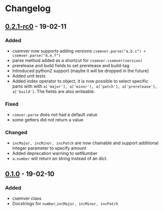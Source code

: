 # Changelog

## [0.2.1-rc0] - 19-02-11
### Added
+ csemver now supports adding versions `csemver.parse("a.b.c") + csemver.parse("d.e.f")`
+ parse method added as a shortcut for `csemver.csemver(version)`
+ prerelease and build fields to set prerelease and build-tag
+ Introduced python2 support (maybe it will be dropped in the future)
+ Added unit tests
+ Added index operator to object, it is now possible to select specific parts with
  with `a['major'], a['minor'], a['patch'], a['prerelease'], a['build']`. The fields are also writeable.

### Fixed
* `csmver.parse` does not had a default value
* some getters did not return a value

### Changed
* `incMajor, incMinor, incPatch` are now chainable and support additional integer parameter to specify amount
* Added deprecation warning to setNumber
* `a.number` will return an string instead of an dict.

## [0.1.0] - 19-02-10
### Added
+ csemver class
+ Docstrings for `number`,`incMajor, incMinor, incPatch`

[0.2.1-rc0]: https://github.com/sebi2020/csemver/compare/v0.1.0...v0.2.1-rc0
[0.1.0]: https://github.com/sebi2020/csemver/compare/20f2f6f0810937af5fbc8f1ce7fc3d4a2383b28b...v0.1.0